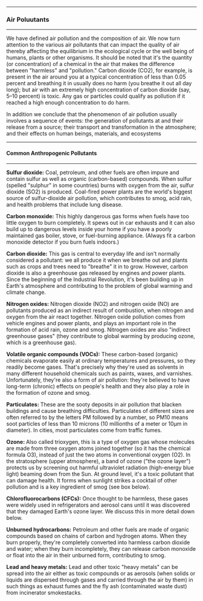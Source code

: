 ----
### Air Poluutants
-------
We have defined air pollution and the composition of air. We now turn attention to the various air pollutants that can impact the 
quality of air thereby affecting the equilibrium  in the ecological cycle or the well being of humans, plants or other organisms. It should be noted that it's the quantity (or concentration) of a chemical in the air that makes the difference between "harmless" and "pollution." Carbon dioxide (CO2), for example, is present in the air around you at a typical concentration of less than 0.05 percent and breathing it in usually does no harm (you breathe it out all day long); but air with an extremely high concentration of carbon dioxide (say, 5–10 percent) is toxic. Any gas or particles could qualify as pollution if it reached a high enough concentration to do harm. 

<p>In addition we conclude that the phenomenon of air pollution usually involves a sequence of events: the generation of pollutants
at and their release from a source; their transport and transformation in  the atmosphere; and their effects on human beings, materials, and ecosystems</p>

-----
#### Common Anthropogenic  Pollutants
----

<p><strong>Sulfur dioxide:</strong> Coal, petroleum, and other fuels are often impure and contain sulfur as well as organic (carbon-based) compounds. When sulfur (spelled "sulphur" in some countries) burns with oxygen from the air, sulfur dioxide (SO2) is produced. Coal-fired power plants are the world's biggest source of sulfur-dioxide air pollution, which contributes to smog, acid rain, and health problems that include lung disease.</p>
<p><strong>Carbon monoxide:</strong>  This highly dangerous gas forms when fuels have too little oxygen to burn completely. It spews out in car exhausts and it can also build up to dangerous levels inside your home if you have a poorly maintained gas boiler, stove, or fuel-burning appliance. (Always fit a carbon monoxide detector if you burn fuels indoors.)</p>
<p><strong>Carbon dioxide:</strong>  This gas is central to everyday life and isn't normally considered a pollutant: we all produce it when we breathe out and plants such as crops and trees need to "breathe" it in to grow. However, carbon dioxide is also a greenhouse gas released by engines and power plants. Since the beginning of the Industrial Revolution, it's been building up in Earth's atmosphere and contributing to the problem of global warming and climate change.</p>
<p><strong>Nitrogen oxides:</strong> Nitrogen dioxide (NO2) and nitrogen oxide (NO) are pollutants produced as an indirect result of combustion, when nitrogen and oxygen from the air react together. Nitrogen oxide pollution comes from vehicle engines and power plants, and plays an important role in the formation of acid rain, ozone and smog. Nitrogen oxides are also "indirect greenhouse gases" (they contribute to global warming by producing ozone, which is a greenhouse gas).</p>
<p><strong>Volatile organic compounds (VOCs):</strong> These carbon-based (organic) chemicals evaporate easily at ordinary temperatures and pressures, so they readily become gases. That's precisely why they're used as solvents in many different household chemicals such as paints, waxes, and varnishes. Unfortunately, they're also a form of air pollution: they're believed to have long-term (chronic) effects on people's health and they also play a role in the formation of ozone and smog.</p>
<p><strong>Particulates: </strong>These are the sooty deposits in air pollution that blacken buildings and cause breathing difficulties. Particulates of different sizes are often referred to by the letters PM followed by a number, so PM10 means soot particles of less than 10 microns (10 millionths of a meter or 10µm in diameter). In cities, most particulates come from traffic fumes.</p>
<p><strong>Ozone: </strong>Also called trioxygen, this is a type of oxygen gas whose molecules are made from three oxygen atoms joined together (so it has the chemical formula O3), instead of just the two atoms in conventional oxygen (O2). In the stratosphere (upper atmosphere), a band of ozone ("the ozone layer") protects us by screening out harmful ultraviolet radiation (high-energy blue light) beaming down from the Sun. At ground level, it's a toxic pollutant that can damage health. It forms when sunlight strikes a cocktail of other pollution and is a key ingredient of smog (see box below).</p>
<p><strong>Chlorofluorocarbons (CFCs):</strong> Once thought to be harmless, these gases were widely used in refrigerators and aerosol cans until it was discovered that they damaged Earth's ozone layer. We discuss this in more detail down below.</p>
<p><strong>Unburned hydrocarbons:</strong> Petroleum and other fuels are made of organic compounds based on chains of carbon and hydrogen atoms. When they burn properly, they're completely converted into harmless carbon dioxide and water; when they burn incompletely, they can release carbon monoxide or float into the air in their unburned form, contributing to smog.</p>
<p><strong>Lead and heavy metals:</strong> Lead and other toxic "heavy metals" can be spread into the air either as toxic compounds or as aerosols (when solids or liquids are dispersed through gases and carried through the air by them) in such things as exhaust fumes and the fly ash (contaminated waste dust) from incinerator smokestacks.</p>
